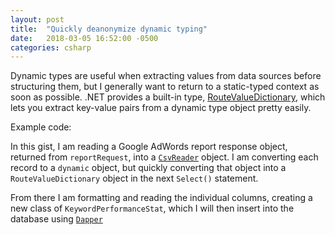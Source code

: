```yaml
---
layout: post
title:  "Quickly deanonymize dynamic typing"
date:   2018-03-05 16:52:00 -0500
categories: csharp
---
```

Dynamic types are useful when extracting values from data sources before structuring them, but I generally want to 
return to a static-typed context as soon as possible.  .NET provides a built-in type, [RouteValueDictionary][1], which
lets you extract key-value pairs from a dynamic type object pretty easily.

Example code:
<script src="https://gist.github.com/vector623/327f84ec410a6b937fbbf23c08a9292c.js"></script>

In this gist, I am reading a Google AdWords report response object, returned from `reportRequest`, into a 
[`CsvReader`][2] object.  I am converting each record to a `dynamic` object, but quickly converting that object into
a `RouteValueDictionary` object in the next `Select()` statement.  

From there I am formatting and reading the individual
columns, creating a new class of `KeywordPerformanceStat`, which I will then insert into the database using [`Dapper`][3]

[1]: https://msdn.microsoft.com/en-us/library/system.web.routing.routevaluedictionary(v=vs.110).aspx
[2]: http://joshclose.github.io/CsvHelper/
[3]: https://github.com/StackExchange/Dapper